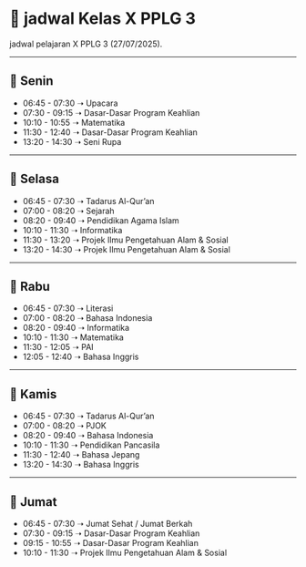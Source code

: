 # 📌 jadwal Kelas X PPLG 3

jadwal pelajaran X PPLG 3 (27/07/2025).

---

## 📅 Senin
- 06:45 - 07:30 ➝ Upacara
- 07:30 - 09:15 ➝ Dasar-Dasar Program Keahlian
- 10:10 - 10:55 ➝ Matematika
- 11:30 - 12:40 ➝ Dasar-Dasar Program Keahlian
- 13:20 - 14:30 ➝ Seni Rupa

---

## 📅 Selasa
- 06:45 - 07:30 ➝ Tadarus Al-Qur’an
- 07:00 - 08:20 ➝ Sejarah
- 08:20 - 09:40 ➝ Pendidikan Agama Islam
- 10:10 - 11:30 ➝ Informatika
- 11:30 - 13:20 ➝ Projek Ilmu Pengetahuan Alam & Sosial
- 13:20 - 14:30 ➝ Projek Ilmu Pengetahuan Alam & Sosial

---

## 📅 Rabu
- 06:45 - 07:30 ➝ Literasi
- 07:00 - 08:20 ➝ Bahasa Indonesia
- 08:20 - 09:40 ➝ Informatika
- 10:10 - 11:30 ➝ Matematika
- 11:30 - 12:05 ➝ PAI
- 12:05 - 12:40 ➝ Bahasa Inggris

---

## 📅 Kamis
- 06:45 - 07:30 ➝ Tadarus Al-Qur’an
- 07:00 - 08:20 ➝ PJOK
- 08:20 - 09:40 ➝ Bahasa Indonesia
- 10:10 - 11:30 ➝ Pendidikan Pancasila
- 11:30 - 12:40 ➝ Bahasa Jepang
- 13:20 - 14:30 ➝ Bahasa Inggris

---

## 📅 Jumat
- 06:45 - 07:30 ➝ Jumat Sehat / Jumat Berkah
- 07:30 - 09:15 ➝ Dasar-Dasar Program Keahlian
- 09:15 - 10:55 ➝ Dasar-Dasar Program Keahlian
- 10:10 - 11:30 ➝ Projek Ilmu Pengetahuan Alam & Sosial
